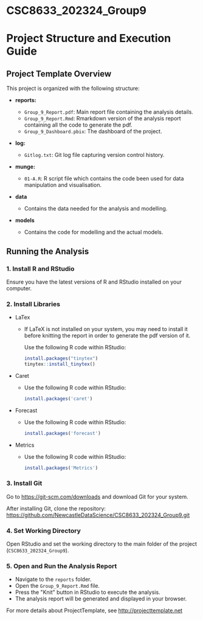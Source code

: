 # CSC8633_202324_Group9
# Project Structure and Execution Guide

## Project Template Overview

This project is organized with the following structure:

- **reports:**
  - `Group_9_Report.pdf`: Main report file containing the analysis details.
  - `Group_9_Report.Rmd`: Rmarkdown version of the analysis report containing all the code to generate the pdf.
  - `Group_9_Dashboard.pbix`: The dashboard of the project.
  
- **log:**
  - `Gitlog.txt`: Git log file capturing version control history.

- **munge:**
  - `01-A.R`: R script file which contains the code been used for data manipulation and visualisation.

- **data**
  - Contains the data needed for the analysis and modelling.
  
- **models**
  - Contains the code for modelling and the actual models.

## Running the Analysis

### 1. Install R and RStudio
   Ensure you have the latest versions of R and RStudio installed on your computer.

### 2. Install Libraries

- LaTex
  - If LaTeX is not installed on your system, you may need to install it before knitting the report in order to generate the       pdf version of it.

    Use the following R code within RStudio:
    ```R
    install.packages("tinytex")
    tinytex::install_tinytex()
    ```
    
- Caret
  - Use the following R code within RStudio:
    ```R
    install.packages('caret')
    ```
    
- Forecast
  - Use the following R code within RStudio:
    ```R
    install.packages('forecast')
    ```
    
- Metrics 
  - Use the following R code within RStudio:
    ```R
    install.packages('Metrics')
    ```
    
### 3. Install Git
   Go to https://git-scm.com/downloads and download Git for your system. 
   
   After installing Git, clone the repository: https://github.com/NewcastleDataScience/CSC8633_202324_Group9.git
    
### 4. Set Working Directory
   Open RStudio and set the working directory to the main folder of the project (`CSC8633_202324_Group9`).

### 5. Open and Run the Analysis Report
   - Navigate to the `reports` folder.
   - Open the `Group_9_Report.Rmd` file.
   - Press the "Knit" button in RStudio to execute the analysis.
   - The analysis report will be generated and displayed in your browser.

For more details about ProjectTemplate, see http://projecttemplate.net
